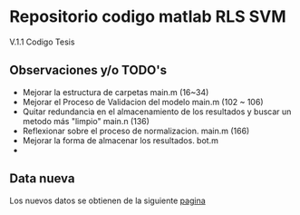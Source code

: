 # Repositorio codigo matlab RLS SVM 

V.1.1 Codigo Tesis

## Observaciones y/o TODO's

* Mejorar la estructura de carpetas main.m (16~34)
* Mejorar el Proceso de Validacion del modelo main.m (102 ~ 106)
* Quitar redundancia en el almacenamiento de los resultados y buscar un metodo
  más "limpio" main.n (136)
* Reflexionar sobre el proceso de normalizacion. main.m (166)
* Mejorar la forma de almacenar los resultados. bot.m
* 

## Data nueva
 
 Los nuevos datos se obtienen de la siguiente [pagina](http://irafm.osu.cz/cif/main.php?c=Static&page=download "Datos CIF")


